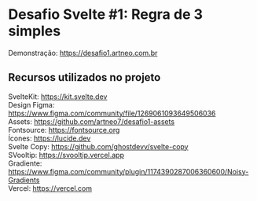 # Desafio Svelte #1: Regra de 3 simples  
Demonstração: https://desafio1.artneo.com.br

## Recursos utilizados no projeto 
SvelteKit: https://kit.svelte.dev  
Design Figma: https://www.figma.com/community/file/1269061093649506036  
Assets: https://github.com/artneo7/desafio1-assets  
Fontsource: https://fontsource.org  
Ícones: https://lucide.dev  
Svelte Copy: https://github.com/ghostdevv/svelte-copy  
SVooltip: https://svooltip.vercel.app  
Gradiente: https://www.figma.com/community/plugin/1174390287006360600/Noisy-Gradients  
Vercel: https://vercel.com  